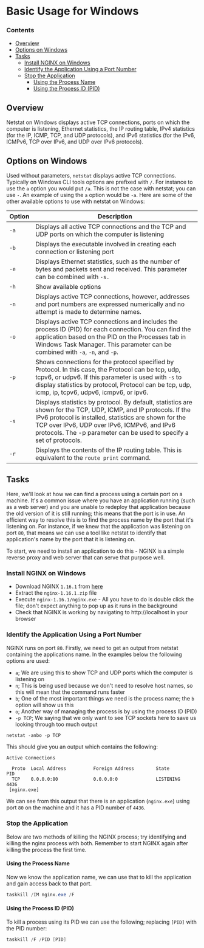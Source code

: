 <!--PROPS
{
    "estTime": 15,
    "software": [
        {
            "name": "nginx",
            "version": "1.16.1",
            "platform": "windows"
        }
    ]
}
-->
# Basic Usage for Windows
<!--TOC_START-->
### Contents
- [Overview](#overview)
- [Options on Windows](#options-on-windows)
- [Tasks](#tasks)
	- [Install NGINX on Windows](#install-nginx-on-windows)
	- [Identify the Application Using a Port Number](#identify-the-application-using-a-port-number)
	- [Stop the Application](#stop-the-application)
		- [Using the Process Name](#using-the-process-name)
		- [Using the Process ID (PID)](#using-the-process-id-pid)

<!--TOC_END-->
## Overview
Netstat on Windows displays active TCP connections, ports on which the computer is listening, Ethernet statistics, the IP routing table, IPv4 statistics (for the IP, ICMP, TCP, and UDP protocols), and IPv6 statistics (for the IPv6, ICMPv6, TCP over IPv6, and UDP over IPv6 protocols).
## Options on Windows
Used without parameters, `netstat` displays active TCP connections.
Typically on Windows CLI tools options are prefixed with `/`.
For instance to use the `a` option you would put `/a`.
This is not the case with netstat; you can use `-`.
An example of using the `a` option would be `-a`.
Here are some of the other available options to use with netstat on Windows:

| Option | Description |
|--------|-------------|
| `-a`      | Displays all active TCP connections and the TCP and UDP ports on which the computer is listening |
| `-b`      | Displays the executable involved in creating each connection or listening port |
| `-e`      | Displays Ethernet statistics, such as the number of bytes and packets sent and received. This parameter can be combined with `-s.` |
| `-h`      | Show available options |
| `-n`      | Displays active TCP connections, however, addresses and port numbers are expressed numerically and no attempt is made to determine names. |
| `-o`      | Displays active TCP connections and includes the process ID (PID) for each connection. You can find the application based on the PID on the Processes tab in Windows Task Manager. This parameter can be combined with `-a`, `-n`, and `-p`. |
| `-p` | Shows connections for the protocol specified by Protocol. In this case, the Protocol can be tcp, udp, tcpv6, or udpv6. If this parameter is used with `-s` to display statistics by protocol, Protocol can be tcp, udp, icmp, ip, tcpv6, udpv6, icmpv6, or ipv6. |
| `-s` | Displays statistics by protocol. By default, statistics are shown for the TCP, UDP, ICMP, and IP protocols. If the IPv6 protocol is installed, statistics are shown for the TCP over IPv6, UDP over IPv6, ICMPv6, and IPv6 protocols. The -p parameter can be used to specify a set of protocols. |
| `-r` | Displays the contents of the IP routing table. This is equivalent to the `route print` command. |
## Tasks
Here, we'll look at how we can find a process using a certain port on a machine.
It's a common issue where you have an application running (such as a web server) and you are unable to redeploy that application because the old version of it is still running; this means that the port is in use.
An efficient way to resolve this is to find the process name by the port that it's listening on.
For instance, if we knew that the application was listening on port `80`, that means we can use a tool like netstat to identify that application's name by the port that it is listening on.

To start, we need to install an application to do this - NGINX is a simple reverse proxy and web server that can serve that purpose well.
### Install NGINX on Windows
- Download NGINX `1.16.1` from [here](http://nginx.org/download/nginx-1.16.1.zip) 
- Extract the `nginx-1.16.1.zip` file
- Execute `nginx-1.16.1/nginx.exe` - All you have to do is double click the file; don't expect anything to pop up as it runs in the background
- Check that NGINX is working by navigating to http://localhost in your browser
### Identify the Application Using a Port Number
NGINX runs on port `80`.
Firstly, we need to get an output from netstat containing the applications name.
In the examples below the following options are used:
- `a`; We are using this to show TCP and UDP ports which the computer is listening on
- `n`; This is being used because we don't need to resolve host names, so this will mean that the command runs faster
- `b`; One of the most important things we need is the process name; the `b` option will show us this
- `o`; Another way of managing the process is by using the process ID (PID)
- `-p TCP`; We saying that we only want to see TCP sockets here to save us looking through too much output
```powershell
netstat -anbo -p TCP
```
This should give you an output which contains the following:
```text
Active Connections

  Proto  Local Address          Foreign Address        State           PID
  TCP    0.0.0.0:80             0.0.0.0:0              LISTENING       4436
 [nginx.exe]
```
We can see from this output that there is an application (`nginx.exe`) using port `80` on the machine and it has a PID number of `4436`.
### Stop the Application
Below are two methods of killing the NGINX process; try identifying and killing the nginx process with both.
Remember to start NGINX again after killing the process the first time.
#### Using the Process Name
Now we know the application name, we can use that to kill the application and gain access back to that port.
```powershell
taskkill /IM nginx.exe /F
```
#### Using the Process ID (PID)
To kill a process using its PID we can use the following; replacing `[PID]` with the PID number:
```powershell
taskkill /F /PID [PID]
```

